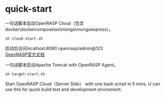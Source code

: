 # quick-start
一句话脚本启动OpenRASP Cloud（包含docker\dockercompose\es\mongo\mongoexpress）。
```
sh cloud-start.sh
```
启动后访问localhost:8080 openrasp/admin@123  
[OpenRASP官方文档](https://rasp.baidu.com/doc/install/panel.html)

一句话脚本启动Apache Tomcat with OpenRASP Agent。
```
sh target-start.sh
```

Start OpenRASP Cloud（Server Side） with one bash scirpt 
in 5 mins.
U can use this for quick build test and development enviroment.
